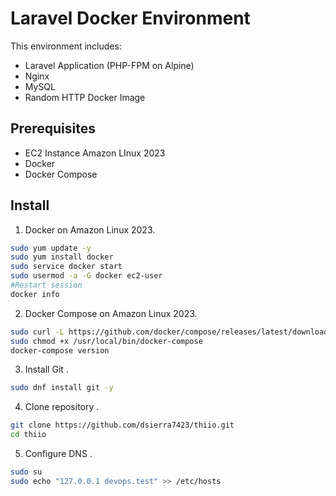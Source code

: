 # Laravel Docker Environment

This environment includes:
- Laravel Application (PHP-FPM on Alpine)
- Nginx
- MySQL
- Random HTTP Docker Image

## Prerequisites

- EC2 Instance Amazon LInux 2023
- Docker
- Docker Compose

## Install


1. Docker on Amazon Linux 2023.

```sh
sudo yum update -y
sudo yum install docker
sudo service docker start
sudo usermod -a -G docker ec2-user
#Restart session 
docker info
```

2. Docker Compose on Amazon Linux 2023.

```sh
sudo curl -L https://github.com/docker/compose/releases/latest/download/docker-compose-$(uname -s)-$(uname -m) -o /usr/local/bin/docker-compose
sudo chmod +x /usr/local/bin/docker-compose
docker-compose version
```

3. Install Git .

```sh
sudo dnf install git -y
```

4. Clone repository .

```sh
git clone https://github.com/dsierra7423/thiio.git
cd thiio
```

5. Configure DNS .

```sh
sudo su
sudo echo "127.0.0.1 devops.test" >> /etc/hosts
```
